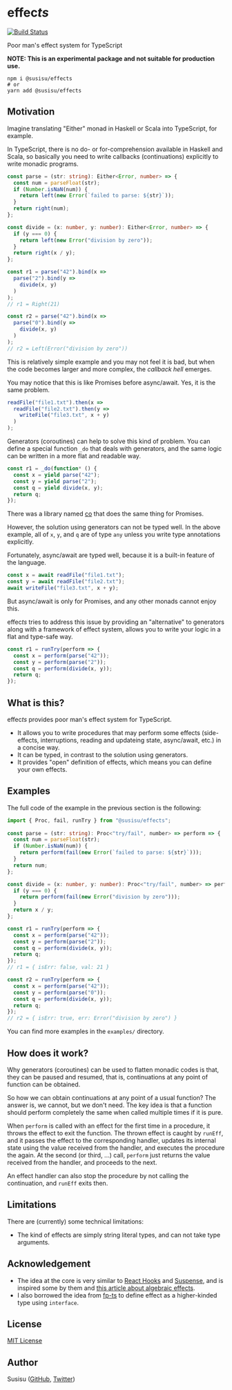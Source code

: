 # effec*ts*

[![Build Status](https://travis-ci.com/susisu/effects.svg?branch=master)](https://travis-ci.com/susisu/effects)

Poor man's effect system for TypeScript

**NOTE: This is an experimental package and not suitable for production use.**

``` shell
npm i @susisu/effects
# or
yarn add @susisu/effects
```

## Motivation
Imagine translating "Either" monad in Haskell or Scala into TypeScript, for example.

In TypeScript, there is no do- or for-comprehension available in Haskell and Scala, so basically you need to write callbacks (continuations) explicitly to write monadic programs.

``` typescript
const parse = (str: string): Either<Error, number> => {
  const num = parseFloat(str);
  if (Number.isNaN(num)) {
    return left(new Error(`failed to parse: ${str}`));
  }
  return right(num);
};

const divide = (x: number, y: number): Either<Error, number> => {
  if (y === 0) {
    return left(new Error("division by zero"));
  }
  return right(x / y);
};

const r1 = parse("42").bind(x =>
  parse("2").bind(y =>
    divide(x, y)
  )
);
// r1 = Right(21)

const r2 = parse("42").bind(x =>
  parse("0").bind(y =>
    divide(x, y)
  )
);
// r2 = Left(Error("division by zero"))
```

This is relatively simple example and you may not feel it is bad, but when the code becomes larger and more complex, the *callback hell* emerges.

You may notice that this is like Promises before async/await. Yes, it is the same problem.

``` typescript
readFile("file1.txt").then(x =>
  readFile("file2.txt").then(y =>
    writeFile("file3.txt", x + y)
  )
);
```

Generators (coroutines) can help to solve this kind of problem. You can define a special function `_do` that deals with generators, and the same logic can be written in a more flat and readable way.

``` typescript
const r1 = _do(function* () {
  const x = yield parse("42");
  const y = yield parse("2");
  const q = yield divide(x, y);
  return q;
});
```

There was a library named [co](https://www.npmjs.com/package/co) that does the same thing for Promises.

However, the solution using generators can not be typed well. In the above example, all of `x`, `y`, and `q` are of type `any` unless you write type annotations explicitly.

Fortunately, async/await are typed well, because it is a built-in feature of the language.

``` typescript
const x = await readFile("file1.txt");
const y = await readFile("file2.txt");
await writeFile("file3.txt", x + y);
```

But async/await is only for Promises, and any other monads cannot enjoy this.

effec*ts* tries to address this issue by providing an "alternative" to generators along with a framework of effect system, allows you to write your logic in a flat and type-safe way.

``` typescript
const r1 = runTry(perform => {
  const x = perform(parse("42"));
  const y = perform(parse("2"));
  const q = perform(divide(x, y));
  return q;
});
```

## What is this?
effec*ts* provides poor man's effect system for TypeScript.

- It allows you to write procedures that may perform some effects (side-effects, interruptions, reading and updateing state, async/await, etc.) in a concise way.
- It can be typed, in contrast to the solution using generators.
- It provides "open" definition of effects, which means you can define your own effects.

## Examples
The full code of the example in the previous section is the following:

``` typescript
import { Proc, fail, runTry } from "@susisu/effects";
 
const parse = (str: string): Proc<"try/fail", number> => perform => {
  const num = parseFloat(str);
  if (Number.isNaN(num)) {
    return perform(fail(new Error(`failed to parse: ${str}`)));
  }
  return num;
};

const divide = (x: number, y: number): Proc<"try/fail", number> => perform => {
  if (y === 0) {
    return perform(fail(new Error("division by zero")));
  }
  return x / y;
};

const r1 = runTry(perform => {
  const x = perform(parse("42"));
  const y = perform(parse("2"));
  const q = perform(divide(x, y));
  return q;
});
// r1 = { isErr: false, val: 21 }

const r2 = runTry(perform => {
  const x = perform(parse("42"));
  const y = perform(parse("0"));
  const q = perform(divide(x, y));
  return q;
});
// r2 = { isErr: true, err: Error("division by zero") }
```

You can find more examples in the `examples/` directory.

## How does it work?
Why generators (coroutines) can be used to flatten monadic codes is that, they can be paused and resumed, that is, continuations at any point of function can be obtained.

So how we can obtain continuations at any point of a usual function? The answer is, we cannot, but we don't need. The key idea is that a function should perform completely the same when called multiple times if it is pure.

When `perform` is called with an effect for the first time in a procedure, it throws the effect to exit the function. The thrown effect is caught by `runEff`, and it passes the effect to the corresponding handler, updates its internal state using the value received from the handler, and executes the procedure the again. At the second (or third, ...) call, `perform` just returns the value received from the handler, and proceeds to the next.

An effect handler can also stop the procedure by not calling the continuation, and `runEff` exits then.

## Limitations
There are (currently) some technical limitations:

- The kind of effects are simply string literal types, and can not take type arguments.

## Acknowledgement
- The idea at the core is very similar to [React Hooks](https://reactjs.org/docs/react-api.html#hooks) and [Suspense](https://reactjs.org/docs/react-api.html#suspense), and is inspired some by them and [this article about algebraic effects](https://overreacted.io/algebraic-effects-for-the-rest-of-us/).
- I also borrowed the idea from [fp-ts](https://github.com/gcanti/fp-ts) to define effect as a higher-kinded type using `interface`.

## License

[MIT License](http://opensource.org/licenses/mit-license.php)

## Author

Susisu ([GitHub](https://github.com/susisu), [Twitter](https://twitter.com/susisu2413))
